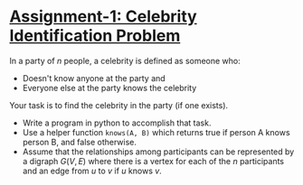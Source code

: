 # [Assignment-1: Celebrity Identification Problem][def1]

In a party of $n$ people, a celebrity is defined as someone who:

- Doesn't know anyone at the party and
- Everyone else at the party knows the celebrity

Your task is to find the celebrity in the party (if one exists).

- Write a program in python to accomplish that task.
- Use a helper function `knows(A, B)` which returns true if person A knows person B, and false otherwise.
- Assume that the relationships among participants can be represented by a digraph $G(V, E)$ where there is a vertex for each of the $n$ participants and an edge from $u$ to $v$ if $u$ knows $v$.

[def1]: https://classroom.google.com/u/1/c/Nzk1NTU1ODE2Mzc5/a/Nzk4ODUzODEyNjE4/details
